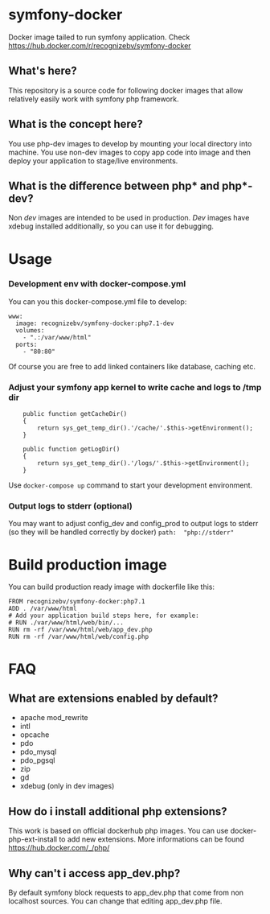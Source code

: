 # symfony-docker
Docker image tailed to run symfony application. Check https://hub.docker.com/r/recognizebv/symfony-docker

## What's here?

This repository is a source code for following docker images that allow relatively easily work with symfony php framework.

## What is the concept here?

You use php-dev images to develop by mounting your local directory into machine.
You use non-dev images to copy app code into image and then deploy your application to stage/live environments.

## What is the difference between php* and php*-dev?

Non *dev* images are intended to be used in production. *Dev* images have xdebug installed additionally, so you can use it for debugging.

# Usage

### Development env with docker-compose.yml

You can you this docker-compose.yml file to develop:

```
www:
  image: recognizebv/symfony-docker:php7.1-dev
  volumes:
    - ".:/var/www/html"
  ports:
    - "80:80"
```
Of course you are free to add linked containers like database, caching etc.

### Adjust your symfony app kernel to write cache and logs to /tmp dir
```
    public function getCacheDir()
    {
        return sys_get_temp_dir().'/cache/'.$this->getEnvironment();
    }

    public function getLogDir()
    {
        return sys_get_temp_dir().'/logs/'.$this->getEnvironment();
    }
```

Use ```docker-compose up``` command to start your development environment.

### Output logs to stderr (optional)

You may want to adjust config_dev and config_prod to output logs to stderr (so they will be handled correctly by docker)
``
path:  "php://stderr"
``

# Build production image

You can build production ready image with dockerfile like this:

```
FROM recognizebv/symfony-docker:php7.1
ADD . /var/www/html
# Add your application build steps here, for example:
# RUN ./var/www/html/web/bin/...
RUN rm -rf /var/www/html/web/app_dev.php
RUN rm -rf /var/www/html/web/config.php
```

# FAQ

## What are extensions enabled by default?
* apache mod_rewrite
* intl
* opcache
* pdo
* pdo_mysql
* pdo_pgsql
* zip
* gd
* xdebug (only in dev images)

## How do i install additional php extensions?
This work is based on official dockerhub php images. You can use docker-php-ext-install to add new extensions. More informations can be found https://hub.docker.com/_/php/

## Why can't i access app_dev.php?
By default symfony block requests to app_dev.php that come from non localhost sources. You can change that editing app_dev.php file.

